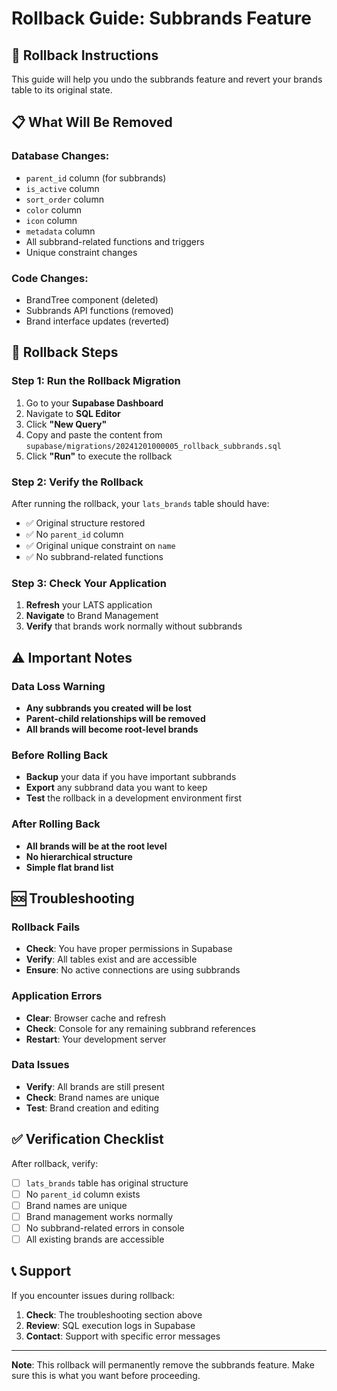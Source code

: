 # Rollback Guide: Subbrands Feature

## 🔄 **Rollback Instructions**

This guide will help you undo the subbrands feature and revert your brands table to its original state.

## 📋 **What Will Be Removed**

### **Database Changes:**
- `parent_id` column (for subbrands)
- `is_active` column
- `sort_order` column
- `color` column
- `icon` column
- `metadata` column
- All subbrand-related functions and triggers
- Unique constraint changes

### **Code Changes:**
- BrandTree component (deleted)
- Subbrands API functions (removed)
- Brand interface updates (reverted)

## 🔧 **Rollback Steps**

### **Step 1: Run the Rollback Migration**
1. Go to your **Supabase Dashboard**
2. Navigate to **SQL Editor**
3. Click **"New Query"**
4. Copy and paste the content from `supabase/migrations/20241201000005_rollback_subbrands.sql`
5. Click **"Run"** to execute the rollback

### **Step 2: Verify the Rollback**
After running the rollback, your `lats_brands` table should have:
- ✅ Original structure restored
- ✅ No `parent_id` column
- ✅ Original unique constraint on `name`
- ✅ No subbrand-related functions

### **Step 3: Check Your Application**
1. **Refresh** your LATS application
2. **Navigate** to Brand Management
3. **Verify** that brands work normally without subbrands

## ⚠️ **Important Notes**

### **Data Loss Warning**
- **Any subbrands you created will be lost**
- **Parent-child relationships will be removed**
- **All brands will become root-level brands**

### **Before Rolling Back**
- **Backup** your data if you have important subbrands
- **Export** any subbrand data you want to keep
- **Test** the rollback in a development environment first

### **After Rolling Back**
- **All brands will be at the root level**
- **No hierarchical structure**
- **Simple flat brand list**

## 🆘 **Troubleshooting**

### **Rollback Fails**
- **Check**: You have proper permissions in Supabase
- **Verify**: All tables exist and are accessible
- **Ensure**: No active connections are using subbrands

### **Application Errors**
- **Clear**: Browser cache and refresh
- **Check**: Console for any remaining subbrand references
- **Restart**: Your development server

### **Data Issues**
- **Verify**: All brands are still present
- **Check**: Brand names are unique
- **Test**: Brand creation and editing

## ✅ **Verification Checklist**

After rollback, verify:

- [ ] `lats_brands` table has original structure
- [ ] No `parent_id` column exists
- [ ] Brand names are unique
- [ ] Brand management works normally
- [ ] No subbrand-related errors in console
- [ ] All existing brands are accessible

## 📞 **Support**

If you encounter issues during rollback:

1. **Check**: The troubleshooting section above
2. **Review**: SQL execution logs in Supabase
3. **Contact**: Support with specific error messages

---

**Note**: This rollback will permanently remove the subbrands feature. Make sure this is what you want before proceeding.
